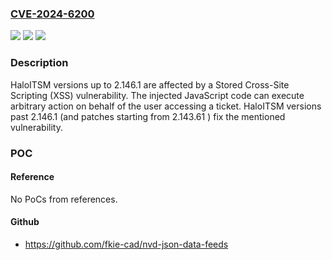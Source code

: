 ### [CVE-2024-6200](https://cve.mitre.org/cgi-bin/cvename.cgi?name=CVE-2024-6200)
![](https://img.shields.io/static/v1?label=Product&message=HaloITSM&color=blue)
![](https://img.shields.io/static/v1?label=Version&message=%3D%20%3C%202.146.1%20&color=brighgreen)
![](https://img.shields.io/static/v1?label=Vulnerability&message=CWE-79%20Improper%20Neutralization%20of%20Input%20During%20Web%20Page%20Generation%20(XSS%20or%20'Cross-site%20Scripting')&color=brighgreen)

### Description

HaloITSM versions up to 2.146.1 are affected by a Stored Cross-Site Scripting (XSS) vulnerability. The injected JavaScript code can execute arbitrary action on behalf of the user accessing a ticket. HaloITSM versions past 2.146.1 (and patches starting from 2.143.61 ) fix the mentioned vulnerability.

### POC

#### Reference
No PoCs from references.

#### Github
- https://github.com/fkie-cad/nvd-json-data-feeds

